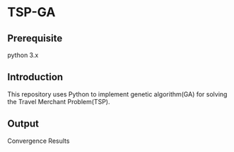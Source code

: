 # TSP-GA

## Prerequisite
python 3.x

## Introduction
This repository uses Python to implement genetic algorithm(GA) for solving the Travel Merchant Problem(TSP).

## Output
Convergence Results
